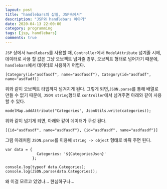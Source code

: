 ```yaml
---
layout: post
title: "handlebars의 삽질, JSP속에서"
description: "JSP와 handlebars 이야기"
date: 2020-04-13 22:00:00
category: programming
tags: [jsp, handlebars]
comments: true
---
```

  
`JSP` 상에서 `handlebars`를 사용할 때, `Controller`에서 `ModelAttribute` 넘겨줄 시에, 데이터로 사용 할 값은 그냥 오브젝트 넘겨줄 경우, 오브젝트 형태로 넘어가기 때문에, `handlebars`에서 데이터로 사용하기 어렵다. 

    [Category(id="asdfasdf", name="asdfasdf"), Category(id="asdfadf", name="asdfadf)]

위와 같이 오브젝트 타입까지 넘겨지게 된다. 그렇게 되면,`JSON.parse`를 통해 배열로 만들 수 없기 때문에, `JSON string`형태로 `controller`에서 넘겨주면 아래와 같이 사용할 수 있다. 

    modelMap.addAttribute("Categories", JsonUtils.write(categories));

위와 같이 넘기게 되면, 아래와 같이 데이터가 구성 된다. 

    [{id="asdfasdf", name="asdfasdf"}, {id="asdfasdf", name="asdfasdf"}]

그럼 아래처럼 `JSON.parse`를 이용해 `string -> object` 형태로 바꿔 주면 된다.

    var data = {
                  Categories: '${CategoriesJson}'
                };
    
    console.log(typeof data.Categories);
    console.log(JSON.parse(data.Categories));
    
왜 이걸 모르고 있었나... 한심하구나...
